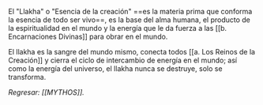 El "Llakha" o "Esencia de la creación" ==es la materia prima que conforma la esencia de todo ser vivo==, es la base del alma humana, el producto de la espiritualidad en el mundo y la energía que le da fuerza a las [[b. Encarnaciones Divinas]] para obrar en el mundo.

El llakha es la sangre del mundo mismo, conecta todos [[a. Los Reinos de la Creación]] y cierra el ciclo de intercambio de energía en el mundo; así como la energía del universo, el llakha nunca se destruye, solo se transforma.

*Regresar: [[MYTHOS]].*